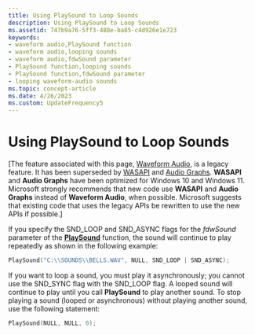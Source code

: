 ```yaml
---
title: Using PlaySound to Loop Sounds
description: Using PlaySound to Loop Sounds
ms.assetid: 747b9a76-5ff3-488e-ba85-c4d926e1e723
keywords:
- waveform audio,PlaySound function
- waveform audio,looping sounds
- waveform audio,fdwSound parameter
- PlaySound function,looping sounds
- PlaySound function,fdwSound parameter
- looping waveform-audio sounds
ms.topic: concept-article
ms.date: 4/26/2023
ms.custom: UpdateFrequency5
---
```


# Using PlaySound to Loop Sounds

\[The feature associated with this page, [Waveform Audio](/windows/win32/multimedia/waveform-audio), is a legacy feature. It has been superseded by [WASAPI](/windows/win32/coreaudio/wasapi) and [Audio Graphs](/windows/uwp/audio-video-camera/audio-graphs). **WASAPI** and **Audio Graphs** have been optimized for Windows 10 and Windows 11. Microsoft strongly recommends that new code use **WASAPI** and **Audio Graphs** instead of **Waveform Audio**, when possible. Microsoft suggests that existing code that uses the legacy APIs be rewritten to use the new APIs if possible.\]

If you specify the SND\_LOOP and SND\_ASYNC flags for the *fdwSound* parameter of the [**PlaySound**](/previous-versions//dd743680(v=vs.85)) function, the sound will continue to play repeatedly as shown in the following example:


```C++
PlaySound("C:\\SOUNDS\\BELLS.WAV", NULL, SND_LOOP | SND_ASYNC); 
```



If you want to loop a sound, you must play it asynchronously; you cannot use the SND\_SYNC flag with the SND\_LOOP flag. A looped sound will continue to play until you call **PlaySound** to play another sound. To stop playing a sound (looped or asynchronous) without playing another sound, use the following statement:


```C++
PlaySound(NULL, NULL, 0); 
```



 

 
